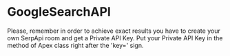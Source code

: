 # GoogleSearchAPI

Please,  remember in order to achieve exact results you have to create your own SerpApi room  and get a Private API Key. Put your Private API Key in the method of Apex class right after the 'key=' sign.
